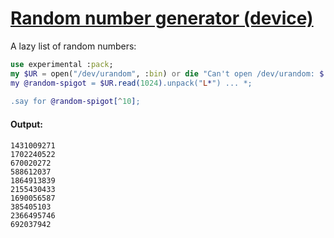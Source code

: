[1]: https://rosettacode.org/wiki/Random_number_generator_(device)

# [Random number generator (device)][1]

A lazy list of random numbers:

```raku
use experimental :pack;
my $UR = open("/dev/urandom", :bin) or die "Can't open /dev/urandom: $!";
my @random-spigot = $UR.read(1024).unpack("L*") ... *;
 
.say for @random-spigot[^10];
```

#### Output:
```
1431009271
1702240522
670020272
588612037
1864913839
2155430433
1690056587
385405103
2366495746
692037942
```